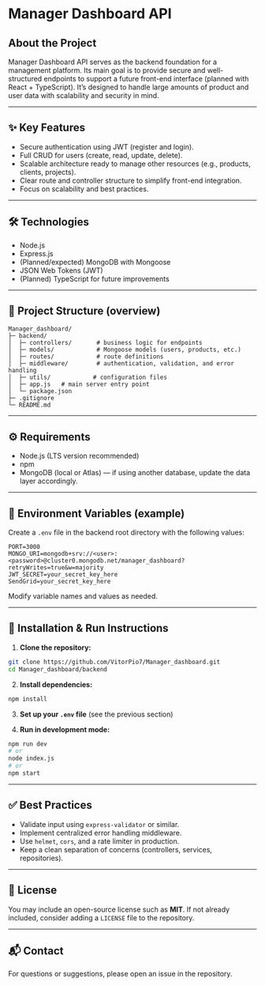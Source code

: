 # Manager Dashboard API




## About the Project

Manager Dashboard API serves as the backend foundation for a management platform. Its main goal is to provide secure and well-structured endpoints to support a future front-end interface (planned with React + TypeScript). It’s designed to handle large amounts of product and user data with scalability and security in mind.

---

## ✨ Key Features

* Secure authentication using JWT (register and login).
* Full CRUD for users (create, read, update, delete).
* Scalable architecture ready to manage other resources (e.g., products, clients, projects).
* Clear route and controller structure to simplify front-end integration.
* Focus on scalability and best practices.

---

## 🛠️ Technologies

* Node.js
* Express.js
* (Planned/expected) MongoDB with Mongoose
* JSON Web Tokens (JWT)
* (Planned) TypeScript for future improvements

---

## 📂 Project Structure (overview)

```
Manager_dashboard/
├─ backend/
│  ├─ controllers/       # business logic for endpoints
│  ├─ models/            # Mongoose models (users, products, etc.)
│  ├─ routes/            # route definitions
│  ├─ middleware/        # authentication, validation, and error handling
│  ├─ utils/            # configuration files 
│  ├─ app.js   # main server entry point
│  └─ package.json
├─ .gitignore
└─ README.md
```


---

## ⚙️ Requirements

* Node.js (LTS version recommended)
* npm 
* MongoDB (local or Atlas) — if using another database, update the data layer accordingly.

---

## 🔑 Environment Variables (example)

Create a `.env` file in the backend root directory with the following values:

```
PORT=3000
MONGO_URI=mongodb+srv://<user>:<password>@cluster0.mongodb.net/manager_dashboard?retryWrites=true&w=majority
JWT_SECRET=your_secret_key_here
SendGrid=your_secret_key_here
```

Modify variable names and values as needed.

---

## 🚀 Installation & Run Instructions

1. **Clone the repository:**

```bash
git clone https://github.com/VitorPio7/Manager_dashboard.git
cd Manager_dashboard/backend
```

2. **Install dependencies:**

```bash
npm install

```

3. **Set up your `.env` file** (see the previous section)

4. **Run in development mode:**

```bash
npm run dev
# or
node index.js
# or
npm start
```

---

## ✅ Best Practices

* Validate input using `express-validator` or similar.
* Implement centralized error handling middleware.
* Use `helmet`, `cors`, and a rate limiter in production.
* Keep a clean separation of concerns (controllers, services, repositories).

---

## 📄 License

You may include an open-source license such as **MIT**. If not already included, consider adding a `LICENSE` file to the repository.

---

## 📬 Contact

For questions or suggestions, please open an issue in the repository.

